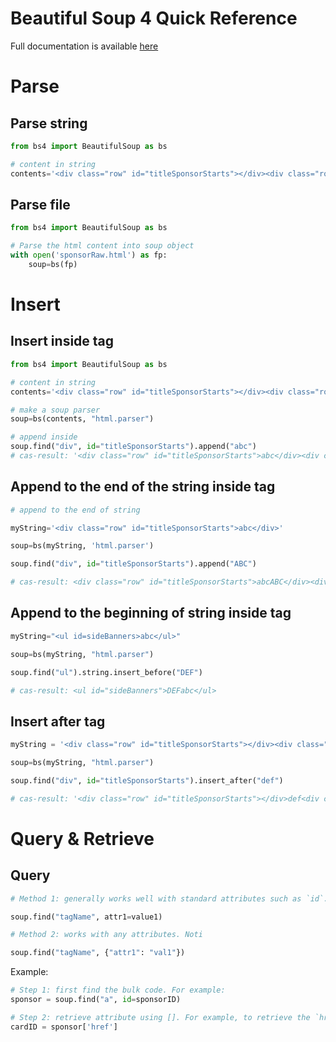 # Beautiful Soup 4 Quick Reference

Full documentation is available [here](https://www.crummy.com/software/BeautifulSoup/bs4/doc/)

# Parse 

## Parse string

```python
from bs4 import BeautifulSoup as bs

# content in string
contents='<div class="row" id="titleSponsorStarts"></div><div class="row"></div>'

```

## Parse file

```python
from bs4 import BeautifulSoup as bs

# Parse the html content into soup object
with open('sponsorRaw.html') as fp:
    soup=bs(fp)

```

# Insert

## Insert inside tag

```python
from bs4 import BeautifulSoup as bs

# content in string
contents='<div class="row" id="titleSponsorStarts"></div><div class="row"></div>'

# make a soup parser
soup=bs(contents, "html.parser")

# append inside
soup.find("div", id="titleSponsorStarts").append("abc")
# cas-result: '<div class="row" id="titleSponsorStarts">abc</div><div class="row"></div>'
```


## Append to the end of the string inside tag

```python
# append to the end of string

myString='<div class="row" id="titleSponsorStarts">abc</div>'

soup=bs(myString, 'html.parser')

soup.find("div", id="titleSponsorStarts").append("ABC")

# cas-result: <div class="row" id="titleSponsorStarts">abcABC</div><div class="row"></div>
```


## Append to the beginning of string inside tag

```python
myString="<ul id=sideBanners>abc</ul>"

soup=bs(myString, "html.parser")

soup.find("ul").string.insert_before("DEF")

# cas-result: <ul id="sideBanners">DEFabc</ul>
```

## Insert after tag

```python
myString = '<div class="row" id="titleSponsorStarts"></div><div class="row"></div>'

soup=bs(myString, "html.parser")

soup.find("div", id="titleSponsorStarts").insert_after("def")

# cas-result: '<div class="row" id="titleSponsorStarts"></div>def<div class="row"></div>'

```

# Query & Retrieve

## Query

```python
# Method 1: generally works well with standard attributes such as `id`. Might not work with other attributes such as `class`

soup.find("tagName", attr1=value1)

# Method 2: works with any attributes. Noti

soup.find("tagName", {"attr1": "val1"})
```

Example: 

```python
# Step 1: first find the bulk code. For example: 
sponsor = soup.find("a", id=sponsorID)

# Step 2: retrieve attribute using []. For example, to retrieve the `href` attribute of anchor tag above: 
cardID = sponsor['href']
```

